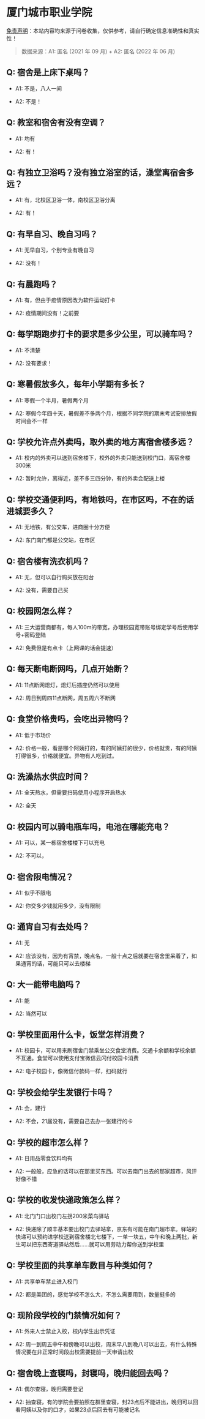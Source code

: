 # 厦门城市职业学院

[免责声明](https://colleges.chat/#_3)：本站内容均来源于问卷收集，仅供参考，请自行确定信息准确性和真实性！

> 数据来源：A1: 匿名 (2021 年 09 月) + A2: 匿名 (2022 年 06 月)

## Q: 宿舍是上床下桌吗？

- A1: 不是，八人一间

- A2: 不是！

## Q: 教室和宿舍有没有空调？

- A1: 均有

- A2: 有！

## Q: 有独立卫浴吗？没有独立浴室的话，澡堂离宿舍多远？

- A1: 有，北校区卫浴一体，南校区卫浴分离

- A2: 有！

## Q: 有早自习、晚自习吗？

- A1: 无早自习，个别专业有晚自习

- A2: 没有！

## Q: 有晨跑吗？

- A1: 有，但由于疫情原因改为软件运动打卡

- A2: 疫情期间没有！之前要

## Q: 每学期跑步打卡的要求是多少公里，可以骑车吗？

- A1: 不清楚

- A2: 没有要求！

## Q: 寒暑假放多久，每年小学期有多长？

- A1: 寒假一个半月，暑假两个月

- A2: 寒假今年四十天，暑假差不多两个月，根据不同学院的期末考试安排放假时间会不一样

## Q: 学校允许点外卖吗，取外卖的地方离宿舍楼多远？

- A1: 校内的外卖可以送到宿舍楼下，校外的外卖只能送到校门口，离宿舍楼300米

- A2: 暂时允许，离得近，差不多三四分钟，有的外卖会配送上楼

## Q: 学校交通便利吗，有地铁吗，在市区吗，不在的话进城要多久？

- A1: 无地铁，有公交车，进商圈十分方便

- A2: 东门南门都是公交站，在市区

## Q: 宿舍楼有洗衣机吗？

- A1: 无，但可以自行购买放在阳台

- A2: 没有，需要自己买

## Q: 校园网怎么样？

- A1: 三大运营商都有，每人100m的带宽，办理校园宽带账号绑定学号后使用学号+密码登陆

- A2: 免费但是有点卡（上网课的话会提速）

## Q: 每天断电断网吗，几点开始断？

- A1: 11点断网熄灯，熄灯后插座仍然可以使用

- A2: 周日到周四11点断网，周五周六不断网

## Q: 食堂价格贵吗，会吃出异物吗？

- A1: 低于市场价

- A2: 价格一般，看是哪个阿姨打的，有的阿姨打的很少，价格就贵，有的阿姨打得很多，价格就便宜。异物有人吃到过。

## Q: 洗澡热水供应时间？

- A1: 全天热水，但需要扫码使用小程序开启热水

- A2: 全天

## Q: 校园内可以骑电瓶车吗，电池在哪能充电？

- A1: 可以，某一栋宿舍楼楼下可以充电

- A2: 不可以，

## Q: 宿舍限电情况？

- A1: 似乎不限电

- A2: 你交多少钱就用多少，没有限制

## Q: 通宵自习有去处吗？

- A1: 无

- A2: 应该没有，因为有宵禁，晚点名，一般十点之后就要在宿舍里呆着了，如果通宵的话，可能只可以去楼梯

## Q: 大一能带电脑吗？

- A1: 能

- A2: 当然可以

## Q: 学校里面用什么卡，饭堂怎样消费？

- A1: 校园卡，可以用来刷宿舍门禁乘坐公交食堂消费。交通卡余额和学校余额不互通。食堂可以使用支付宝微信云闪付校园卡消费

- A2: 电子校园卡，像微信付款码一样，扫码就行

## Q: 学校会给学生发银行卡吗？

- A1: 会，建行

- A2: 不会，21届没有，需要自己去办一张建行的卡

## Q: 学校的超市怎么样？

- A1: 日用品零食饮料均有

- A2: 一般般，应急的话可以在那里买东西。可以去南门出去的那家超市，风评好像不错

## Q: 学校的收发快递政策怎么样？

- A1: 北门门口出校门左拐200米菜鸟驿站

- A2: 快递除了顺丰基本要出校门去驿站拿，京东有可能在南门超市拿。驿站的快递可以预约进学校送到宿舍楼北七楼下，一单一块五，中午和晚上两批，新生可以把东西寄道驿站然后……就可以用劳动力帮你送到学校里

## Q: 学校里面的共享单车数目与种类如何？

- A1: 共享单车禁止进入校门

- A2: 都是美团的，感觉学校不怎么大，不怎么需要用到，数量挺多的

## Q: 现阶段学校的门禁情况如何？

- A1: 外来人士禁止入校，校内学生出示凭证

- A2: 周一到周五中午和傍晚可以出校，周末早八到晚八可以出去，有什么特殊情况要在非正常时间段出校需要提前一天申请出校

## Q: 宿舍晚上查寝吗，封寝吗，晚归能回去吗？

- A1: 偶尔查寝，晚归需要登记

- A2: 抽查寝，有的学院会要拍照在群里查寝，封23点后不能进出，晚归可以回看阿姨以及你的口才，如果23点后回去有可能被记名

